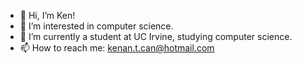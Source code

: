 - 👋 Hi, I’m Ken!
- 👀 I’m interested in computer science.
- 🌱 I’m currently a student at UC Irvine, studying computer science.
- 📫 How to reach me: kenan.t.can@hotmail.com
